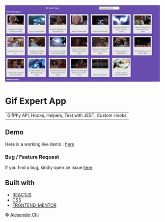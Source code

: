 # ![Gif Expert App](https://raw.githubusercontent.com/alexandercds/gif-expert-app/master/src/assets/images/preview.jpg)
# Gif Expert App
<table>
<tr>
<td>
    GifPhy API, Hooks, Helpers, Test with JEST, Custom Hooks
</td>
</tr>
</table>


## Demo
Here is a working live demo :  [here](https://alexandercds.github.io/gif-expert-app/)

### Bug / Feature Request

If you find a bug, kindly open an issue [here](https://github.com/alexandercds/gif-expert-app/issues/new)

## Built with 

- [REACTJS](https://reactjs.org/)
- [CSS](https://www.w3schools.com/css/)
- [FRONTEND-MENTOR](https://www.frontendmentor.io/challenges/)


© [Alexander Chi ](https://alexandercd.dev/)
